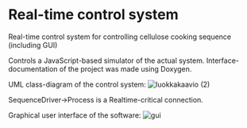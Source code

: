 # Real-time control system
Real-time control system for controlling cellulose cooking sequence (including GUI)

Controls a JavaScript-based simulator of the actual system. Interface-documentation of the project was made using Doxygen.

UML class-diagram of the control system:
![luokkakaavio (2)](https://user-images.githubusercontent.com/50803295/208089030-15b028f8-e0ba-4222-bcab-6c9c368d483c.png)

SequenceDriver->Process is a Realtime-critical connection.

Graphical user interface of the software:
![gui](https://user-images.githubusercontent.com/50803295/208089835-cd788b53-1bad-4568-9ae0-b5765eb77b1c.PNG)
